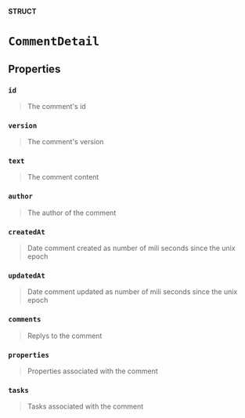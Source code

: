 **STRUCT**

# `CommentDetail`

## Properties
### `id`

> The comment's id

### `version`

> The comment's version

### `text`

> The comment content

### `author`

> The author of the comment

### `createdAt`

> Date comment created as number of mili seconds since the unix epoch

### `updatedAt`

> Date comment updated as number of mili seconds since the unix epoch

### `comments`

> Replys to the comment

### `properties`

> Properties associated with the comment

### `tasks`

> Tasks associated with the comment
